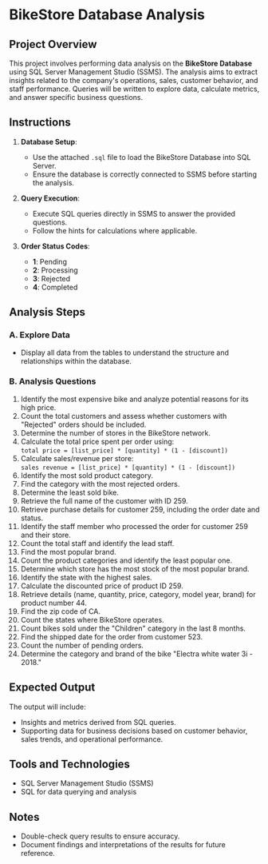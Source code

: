 # BikeStore Database Analysis

## Project Overview
This project involves performing data analysis on the **BikeStore Database** using SQL Server Management Studio (SSMS). The analysis aims to extract insights related to the company's operations, sales, customer behavior, and staff performance. Queries will be written to explore data, calculate metrics, and answer specific business questions.

## Instructions
1. **Database Setup**:  
   - Use the attached `.sql` file to load the BikeStore Database into SQL Server.
   - Ensure the database is correctly connected to SSMS before starting the analysis.

2. **Query Execution**:  
   - Execute SQL queries directly in SSMS to answer the provided questions.
   - Follow the hints for calculations where applicable.

3. **Order Status Codes**:  
   - **1**: Pending  
   - **2**: Processing  
   - **3**: Rejected  
   - **4**: Completed  

## Analysis Steps
### A. Explore Data
- Display all data from the tables to understand the structure and relationships within the database.

### B. Analysis Questions
1. Identify the most expensive bike and analyze potential reasons for its high price.
2. Count the total customers and assess whether customers with "Rejected" orders should be included.
3. Determine the number of stores in the BikeStore network.
4. Calculate the total price spent per order using:  
   `total price = [list_price] * [quantity] * (1 - [discount])`
5. Calculate sales/revenue per store:  
   `sales revenue = [list_price] * [quantity] * (1 - [discount])`
6. Identify the most sold product category.
7. Find the category with the most rejected orders.
8. Determine the least sold bike.
9. Retrieve the full name of the customer with ID 259.
10. Retrieve purchase details for customer 259, including the order date and status.
11. Identify the staff member who processed the order for customer 259 and their store.
12. Count the total staff and identify the lead staff.
13. Find the most popular brand.
14. Count the product categories and identify the least popular one.
15. Determine which store has the most stock of the most popular brand.
16. Identify the state with the highest sales.
17. Calculate the discounted price of product ID 259.
18. Retrieve details (name, quantity, price, category, model year, brand) for product number 44.
19. Find the zip code of CA.
20. Count the states where BikeStore operates.
21. Count bikes sold under the "Children" category in the last 8 months.
22. Find the shipped date for the order from customer 523.
23. Count the number of pending orders.
24. Determine the category and brand of the bike "Electra white water 3i - 2018."

## Expected Output
The output will include:
- Insights and metrics derived from SQL queries.
- Supporting data for business decisions based on customer behavior, sales trends, and operational performance.

## Tools and Technologies
- SQL Server Management Studio (SSMS)
- SQL for data querying and analysis

## Notes
- Double-check query results to ensure accuracy.
- Document findings and interpretations of the results for future reference.
